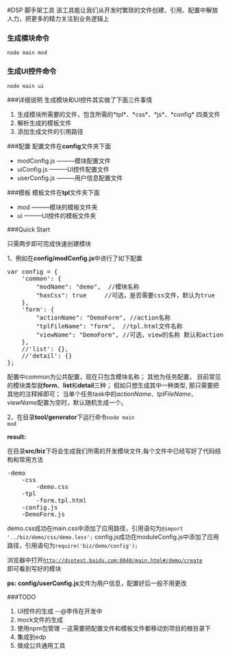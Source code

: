 
#DSP 脚手架工具
该工具能让我们从开发时繁琐的文件创建、引用、配置中解放人力，把更多的精力关注到业务逻辑上

### 生成模块命令       
<code>node main mod</code>

### 生成UI控件命令  
<code>node main ui</code>

###详细说明
生成模块和UI控件其实做了下面三件事情
<ol>
    <li>生成模块所需要的文件，包含所需的*tpl*、*css*、*js*、*config* 四类文件</li>
    <li>解析生成的模板文件</li>
    <li>添加生成文件的引用路径</li>
</ol>

###配置
配置文件在**config**文件夹下面
<ul>
    <li>modConfig.js  ———模块配置文件</li>
    <li>uiConfig.js   ———UI控件配置文件</li>
    <li>userConfig.js ———用户信息配置文件</li>
</ul>

###模板
模板文件在**tpl**文件夹下面
<ul>
    <li>mod  ———模块的模板文件夹</li>
    <li>ui   ———UI控件的模板文件夹</li>
</ul>

###Quick Start

只需两步即可完成快速创建模块

1、例如在**config/modConfig.js**中进行了如下配置
<pre>
var config = {
    'common': {
        "modName": "demo",  //模块名称
        "hasCss": true     //可选，是否需要css文件，默认为true
    },
    'form': {
        "actionName": "DemoForm", //action名称
        "tplFileName": "form",  //tpl.html文件名称
        "viewName": "DemoForm", //可选，view的名称 默认和actionName一致
    },
    //'list': {},
    //'detail': {}
};
</pre>
配置中common为公共配置，现在只包含模块名称；
其他为任务配置， 目前常见的模块类型就**form**、**list**和**detail**三种；
假如只想生成其中一种类型, 那只需要把其他的注释掉即可；
当单个任务task中的*actionName*、*tplFileName*、*viewName*配置为空时，默认随机生成一个。


2、在目录**tool/generator**下运行命令<code>node main mod</code>

**result:**

在目录**src/biz**下将会生成我们所需的开发模块文件,每个文件中已经写好了代码结构和常用方法
<pre>
-demo
    -css
        -demo.css
    -tpl
        -form.tpl.html
    -config.js
    -DemoForm.js
</pre>

demo.css成功在main.css中添加了应用路径，引用语句为<code>@import '../biz/demo/css/demo.less';</code>
config.js成功在moduleConfig.js中添加了应用路径，引用语句为<code>require('biz/demo/config');</code>

浏览器中打开<code>http://dsptest.baidu.com:8848/main.html#/demo/create </code>即可看到写好的模块

**ps:** **config/userConfig.js**文件为用户信息，配置好后一般不用更改

###TODO
<ol>
    <li>UI控件的生成  --@李伟在开发中</li>
    <li>mock文件的生成</li>
    <li>使用npm包管理 --这需要把配置文件和模板文件都移动到项目的根目录下</li>
    <li>集成到edp</li>
    <li>做成公共通用工具</li>
</ol>



